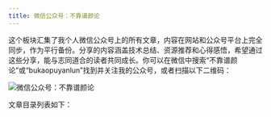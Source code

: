```yaml
---
title: 微信公众号：不靠谱颜论
---
```


这个板块汇集了我个人微信公众号上的所有文章，内容在网站和公众号平台上完全同步，作为平行备份。分享的内容涵盖技术总结、资源推荐和心得感悟，希望通过这些分享，能与志同道合的读者共同成长。你可以在微信中搜索“不靠谱颜论”或“bukaopuyanlun”找到并关注我的公众号，或者扫描以下二维码：

<div class="text-center p-2">
<img alt="微信公众号：不靠谱颜论" src="/images/bukaopuyanlun-qrcode-160x160.jpg">
</div>

文章目录列表如下：
